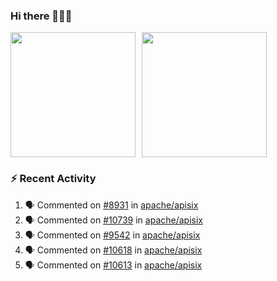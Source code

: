 ### Hi there 👋👋👋

<div style="display: flex; gap: 10px;">
  <img height="200px" src="https://github-readme-stats.vercel.app/api?username=Vacant2333&show_icons=true&theme=flag-india&count_private=true&hide_rank=true&include_all_commits=true">
  <img height="200px" src="https://github-readme-stats.vercel.app/api/top-langs/?username=Vacant2333&layout=donut">
</div>

### :zap: Recent Activity

<!--START_SECTION:activity-->
1. 🗣 Commented on [#8931](https://github.com/apache/apisix/issues/8931#issuecomment-1873723865) in [apache/apisix](https://github.com/apache/apisix)
2. 🗣 Commented on [#10739](https://github.com/apache/apisix/issues/10739#issuecomment-1873717261) in [apache/apisix](https://github.com/apache/apisix)
3. 🗣 Commented on [#9542](https://github.com/apache/apisix/issues/9542#issuecomment-1873696505) in [apache/apisix](https://github.com/apache/apisix)
4. 🗣 Commented on [#10618](https://github.com/apache/apisix/issues/10618#issuecomment-1873651091) in [apache/apisix](https://github.com/apache/apisix)
5. 🗣 Commented on [#10613](https://github.com/apache/apisix/pull/10613#issuecomment-1871664932) in [apache/apisix](https://github.com/apache/apisix)
<!--END_SECTION:activity-->
